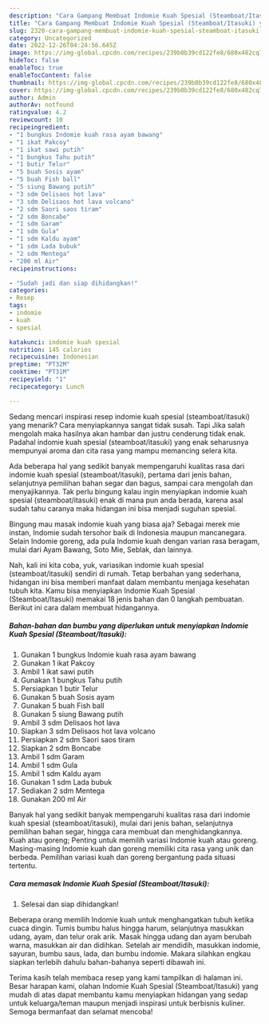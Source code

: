 ```yaml
---
description: "Cara Gampang Membuat Indomie Kuah Spesial (Steamboat/Itasuki) yang Menggugah Selera, Buat Buka Puasa Lezat Sekali"
title: "Cara Gampang Membuat Indomie Kuah Spesial (Steamboat/Itasuki) yang Menggugah Selera, Buat Buka Puasa Lezat Sekali"
slug: 2320-cara-gampang-membuat-indomie-kuah-spesial-steamboat-itasuki-yang-menggugah-selera-buat-buka-puasa-lezat-sekali
category: Uncategorized
date: 2022-12-26T04:24:56.645Z
image: https://img-global.cpcdn.com/recipes/239b0b39cd122fe8/680x482cq70/indomie-kuah-spesial-steamboatitasuki-foto-resep-utama.jpg
hideToc: false
enableToc: true
enableTocContent: false
thumbnail: https://img-global.cpcdn.com/recipes/239b0b39cd122fe8/680x482cq70/indomie-kuah-spesial-steamboatitasuki-foto-resep-utama.jpg
cover: https://img-global.cpcdn.com/recipes/239b0b39cd122fe8/680x482cq70/indomie-kuah-spesial-steamboatitasuki-foto-resep-utama.jpg
author: Admin
authorAv: notfound
ratingvalue: 4.2
reviewcount: 10
recipeingredient:
- "1 bungkus Indomie kuah rasa ayam bawang"
- "1 ikat Pakcoy"
- "1 ikat sawi putih"
- "1 bungkus Tahu putih"
- "1 butir Telur"
- "5 buah Sosis ayam"
- "5 buah Fish ball"
- "5 siung Bawang putih"
- "3 sdm Delisaos hot lava"
- "3 sdm Delisaos hot lava volcano"
- "2 sdm Saori saos tiram"
- "2 sdm Boncabe"
- "1 sdm Garam"
- "1 sdm Gula"
- "1 sdm Kaldu ayam"
- "1 sdm Lada bubuk"
- "2 sdm Mentega"
- "200 ml Air"
recipeinstructions:

- "Sudah jadi dan siap dihidangkan!"
categories:
- Resep
tags:
- indomie
- kuah
- spesial

katakunci: indomie kuah spesial 
nutrition: 145 calories
recipecuisine: Indonesian
preptime: "PT32M"
cooktime: "PT31M"
recipeyield: "1"
recipecategory: Lunch

---
```



Sedang mencari inspirasi resep indomie kuah spesial (steamboat/itasuki) yang menarik? Cara menyiapkannya sangat tidak susah. Tapi Jika salah mengolah maka hasilnya akan hambar dan justru cenderung tidak enak. Padahal indomie kuah spesial (steamboat/itasuki) yang enak seharusnya mempunyai aroma dan cita rasa yang mampu memancing selera kita.


Ada beberapa hal yang sedikit banyak mempengaruhi kualitas rasa dari indomie kuah spesial (steamboat/itasuki), pertama dari jenis bahan, selanjutnya pemilihan bahan segar dan bagus, sampai cara mengolah dan menyajikannya. Tak perlu bingung kalau ingin menyiapkan indomie kuah spesial (steamboat/itasuki) enak di mana pun anda berada, karena asal sudah tahu caranya maka hidangan ini bisa menjadi suguhan spesial.

Bingung mau masak indomie kuah yang biasa aja? Sebagai merek mie instan, Indomie sudah tersohor baik di Indonesia maupun mancanegara. Selain Indomie goreng, ada pula Indomie kuah dengan varian rasa beragam, mulai dari Ayam Bawang, Soto Mie, Seblak, dan lainnya.


Nah, kali ini kita coba, yuk, variasikan indomie kuah spesial (steamboat/itasuki) sendiri di rumah. Tetap berbahan yang sederhana, hidangan ini bisa memberi manfaat dalam membantu menjaga kesehatan tubuh kita. Kamu bisa menyiapkan Indomie Kuah Spesial (Steamboat/Itasuki) memakai 18 jenis bahan dan 0 langkah pembuatan. Berikut ini cara dalam membuat hidangannya.

<!--inarticleads1-->

##### Bahan-bahan dan bumbu yang diperlukan untuk menyiapkan Indomie Kuah Spesial (Steamboat/Itasuki):

1. Gunakan 1 bungkus Indomie kuah rasa ayam bawang
1. Gunakan 1 ikat Pakcoy
1. Ambil 1 ikat sawi putih
1. Gunakan 1 bungkus Tahu putih
1. Persiapkan 1 butir Telur
1. Gunakan 5 buah Sosis ayam
1. Gunakan 5 buah Fish ball
1. Gunakan 5 siung Bawang putih
1. Ambil 3 sdm Delisaos hot lava
1. Siapkan 3 sdm Delisaos hot lava volcano
1. Persiapkan 2 sdm Saori saos tiram
1. Siapkan 2 sdm Boncabe
1. Ambil 1 sdm Garam
1. Ambil 1 sdm Gula
1. Ambil 1 sdm Kaldu ayam
1. Gunakan 1 sdm Lada bubuk
1. Sediakan 2 sdm Mentega
1. Gunakan 200 ml Air


Banyak hal yang sedikit banyak mempengaruhi kualitas rasa dari indomie kuah spesial (steamboat/itasuki), mulai dari jenis bahan, selanjutnya pemilihan bahan segar, hingga cara membuat dan menghidangkannya. Kuah atau goreng; Penting untuk memilih variasi Indomie kuah atau goreng. Masing-masing Indomie kuah dan goreng memiliki cita rasa yang unik dan berbeda. Pemilihan variasi kuah dan goreng bergantung pada situasi tertentu. 

<!--inarticleads2-->

##### Cara memasak Indomie Kuah Spesial (Steamboat/Itasuki):


1. Selesai dan siap dihidangkan!

Beberapa orang memilih Indomie kuah untuk menghangatkan tubuh ketika cuaca dingin. Tumis bumbu halus hingga harum, selanjutnya masukkan udang, ayam, dan telur orak arik. Masak hingga udang dan ayam berubah warna, masukkan air dan didihkan. Setelah air mendidih, masukkan indomie, sayuran, bumbu saus, lada, dan bumbu indomie. Makara silahkan engkau siapkan terlebih dahulu bahan-bahanya seperti dibawah ini. 

Terima kasih telah membaca resep yang kami tampilkan di halaman ini. Besar harapan kami, olahan Indomie Kuah Spesial (Steamboat/Itasuki) yang mudah di atas dapat membantu kamu menyiapkan hidangan yang sedap untuk keluarga/teman maupun menjadi inspirasi untuk berbisnis kuliner. Semoga bermanfaat dan selamat mencoba!
